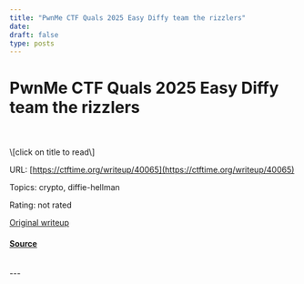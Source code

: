 ```yaml
---
title: "PwnMe CTF Quals 2025 Easy Diffy team the rizzlers"
date: 
draft: false
type: posts
---
```

# PwnMe CTF Quals 2025 Easy Diffy team the rizzlers

<br/>

<br/>
\[click on title to read\]

URL: [https://ctftime.org/writeup/40065](https://ctftime.org/writeup/40065)

Topics: crypto, diffie-hellman 

Rating: not rated

[Original writeup](https://wepfen.github.io/writeups/easy_diffy_my_zed_my_betterzed/#easy-diffy)

#### [Source](https://ctftime.org/writeup/40065)

<br/>
---
